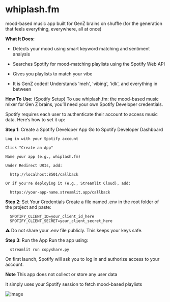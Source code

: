 # whiplash.fm
mood-based music app built for GenZ brains on shuffle (for the generation that feels everything, everywhere, all at once)


**What It Does:**
  - Detects your mood using smart keyword matching and sentiment analysis
  
  - Searches Spotify for mood-matching playlists using the Spotify Web API
  
  - Gives you playlists to match your vibe
  
  - It is GenZ coded! Understands 'meh', 'vibing', 'idk', and everything in between

**How To Use:**
 (Spotify Setup)
To use whiplash.fm: the mood-based music mixer for Gen Z brains, you’ll need your own Spotify Developer credentials.

Spotify requires each user to authenticate their account to access music data. Here’s how to set it up:

**Step 1**: 
    Create a Spotify Developer App
    Go to Spotify Developer Dashboard
    
    Log in with your Spotify account
    
    Click "Create an App"
    
    Name your app (e.g., whiplash.fm)

    Under Redirect URIs, add:

      http://localhost:8501/callback
      
    Or if you're deploying it (e.g., Streamlit Cloud), add:

      https://your-app-name.streamlit.app/callback

      
**Step 2**: Set Your Credentials
    Create a file named .env in the root folder of the project and paste:

      SPOTIFY_CLIENT_ID=your_client_id_here
      SPOTIFY_CLIENT_SECRET=your_client_secret_here
⚠️ Do not share your .env file publicly. This keeps your keys safe.

**Step 3**: Run the App
    Run the app using:

      streamlit run copyshare.py

On first launch, Spotify will ask you to log in and authorize access to your account.

**Note**
This app does not collect or store any user data

It simply uses your Spotify session to fetch mood-based playlists

![image](https://github.com/user-attachments/assets/5c9f65d8-ae16-44ec-9f5e-14061b3aae88)




  
